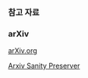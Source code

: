 ### 참고 자료

### arXiv

[arXiv.org](https://arxiv.org)

[Arxiv Sanity Preserver](http://www.arxiv-sanity.com/top)
